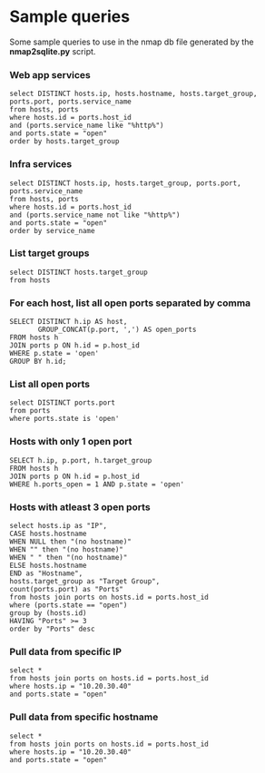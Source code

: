 # Sample queries
Some sample queries to use in the nmap db file generated by the <b>nmap2sqlite.py</b> script.

### Web app services

```
select DISTINCT hosts.ip, hosts.hostname, hosts.target_group, ports.port, ports.service_name
from hosts, ports
where hosts.id = ports.host_id
and (ports.service_name like "%http%")
and ports.state = "open"
order by hosts.target_group
```

### Infra services

```
select DISTINCT hosts.ip, hosts.target_group, ports.port, ports.service_name
from hosts, ports
where hosts.id = ports.host_id
and (ports.service_name not like "%http%")
and ports.state = "open"
order by service_name
```


### List target groups

```
select DISTINCT hosts.target_group 
from hosts
```

### For each host, list all open ports separated by comma

```
SELECT DISTINCT h.ip AS host, 
       GROUP_CONCAT(p.port, ',') AS open_ports
FROM hosts h
JOIN ports p ON h.id = p.host_id
WHERE p.state = 'open'
GROUP BY h.id;
```

### List all open ports

```
select DISTINCT ports.port
from ports
where ports.state is 'open'
```


### Hosts with only 1 open port

```
SELECT h.ip, p.port, h.target_group
FROM hosts h
JOIN ports p ON h.id = p.host_id
WHERE h.ports_open = 1 AND p.state = 'open'
```

### Hosts with atleast 3 open ports

```
select hosts.ip as "IP",
CASE hosts.hostname
WHEN NULL then "(no hostname)"
WHEN "" then "(no hostname)"
WHEN " " then "(no hostname)"
ELSE hosts.hostname
END as "Hostname",
hosts.target_group as "Target Group",
count(ports.port) as "Ports"
from hosts join ports on hosts.id = ports.host_id
where (ports.state == "open")
group by (hosts.id)
HAVING "Ports" >= 3
order by "Ports" desc
```



### Pull data from specific IP

```
select * 
from hosts join ports on hosts.id = ports.host_id
where hosts.ip = "10.20.30.40"
and ports.state = "open"
```


### Pull data from specific hostname

```
select * 
from hosts join ports on hosts.id = ports.host_id
where hosts.ip = "10.20.30.40"
and ports.state = "open"
```
